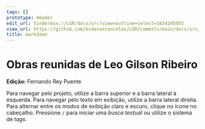 ```yaml
---
tags: []
prototype: Header
edit_url: tinderbox://LGR/docs/src?view=outline+select=1654145855
view_url: https://github.com/bcdavasconcelos/LGR/commits/main/docs/src/markdown.md
title: markdown
---
```


# Obras reunidas de Leo Gilson Ribeiro

**Edição:** Fernando Rey Puente

Para navegar pelo projeto, utilize a barra superior e a barra lateral à esquerda. Para navegar pelo texto em exibição, utilize a barra lateral direita. Para alternar entre os modos de exibição claro e escuro, clique no ícone no cabeçalho. Pressione `/`   para iniciar uma *busca textual* ou utilize o sistema de *tags*.


